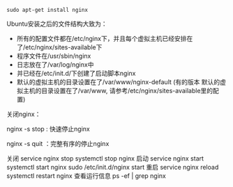 ```
sudo apt-get install nginx
```
Ubuntu安装之后的文件结构大致为：
- 所有的配置文件都在/etc/nginx下，并且每个虚拟主机已经安排在了/etc/nginx/sites-available下
- 程序文件在/usr/sbin/nginx
- 日志放在了/var/log/nginx中
- 并已经在/etc/init.d/下创建了启动脚本nginx
- 默认的虚拟主机的目录设置在了/var/www/nginx-default (有的版本 默认的虚拟主机的目录设置在了/var/www, 请参考/etc/nginx/sites-available里的配置)

关闭nginx：

nginx -s stop : 快速停止nginx

nginx -s quit ：完整有序的停止nginx

关闭
service nginx stop
systemctl stop nginx
启动
service nginx start
systemctl start nginx
sudo /etc/init.d/nginx start
重启
service nginx reload
systemctl restart nginx
查看运行信息
ps -ef | grep nginx
